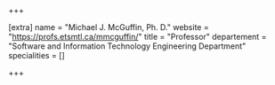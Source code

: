 +++

[extra]
name = "Michael J. McGuffin, Ph. D."
website = "https://profs.etsmtl.ca/mmcguffin/"
title = "Professor"
departement = "Software and Information Technology Engineering Department"
specialities = []

+++